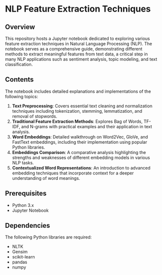 # NLP Feature Extraction Techniques

## Overview
This repository hosts a Jupyter notebook dedicated to exploring various feature extraction techniques in Natural Language Processing (NLP). The notebook serves as a comprehensive guide, demonstrating different methods to extract meaningful features from text data, a critical step in many NLP applications such as sentiment analysis, topic modeling, and text classification.

## Contents
The notebook includes detailed explanations and implementations of the following topics:
1. **Text Preprocessing**: Covers essential text cleaning and normalization techniques including tokenization, stemming, lemmatization, and removal of stopwords.
2. **Traditional Feature Extraction Methods**: Explores Bag of Words, TF-IDF, and N-grams with practical examples and their application in text analysis.
3. **Word Embeddings**: Detailed walkthrough on Word2Vec, GloVe, and FastText embeddings, including their implementation using popular Python libraries.
4. **Embeddings Comparison**: A comparative analysis highlighting the strengths and weaknesses of different embedding models in various NLP tasks.
5. **Contextualized Word Representations**: An introduction to advanced embedding techniques that incorporate context for a deeper understanding of word meanings.

## Prerequisites
- Python 3.x
- Jupyter Notebook

## Dependencies
The following Python libraries are required:
- NLTK
- Gensim
- scikit-learn
- pandas
- numpy

